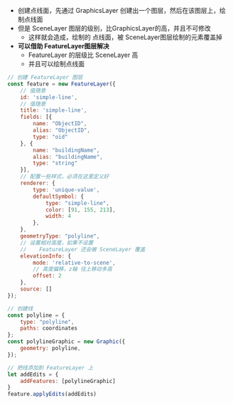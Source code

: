 

- 创建点线面，先通过 GraphicsLayer 创建出一个图层，然后在该图层上，绘制点线面
- 但是 SceneLayer 图层的级别，比GraphicsLayer的高，并且不可修改
  - 这样就会造成，绘制的 点线面，被 SceneLayer图层绘制的元素覆盖掉
- **可以借助 FeatureLayer图层解决**
  - FeatureLayer 的层级比 SceneLayer 高
  - 并且可以绘制点线面


```js
// 创建 FeatureLayer 图层
const feature = new FeatureLayer({
    // 值随意
    id: 'simple-line',
    // 值随意
    title: 'simple-line',
    fields: [{
        name: "ObjectID",
        alias: "ObjectID",
        type: "oid"
    }, {
        name: "buildingName",
        alias: "buildingName",
        type: "string"
    }],
    // 配置一些样式，必须在这里定义好
    renderer: {
        type: 'unique-value',
        defaultSymbol: {
            type: "simple-line",
            color: [91, 155, 213], 
            width: 4
        },
    },
    geometryType: "polyline",
    // 设置相对高度，如果不设置
    //    FeatureLayer 还会被 SceneLayer 覆盖
    elevationInfo: {
        mode: 'relative-to-scene',
        // 高度偏移，z轴 往上移动多高
        offset: 2
    },
    source: []
});

// 创建线
const polyline = {
    type: "polyline",
    paths: coordinates
};
const polylineGraphic = new Graphic({
    geometry: polyline,
});

// 把线添加到 FeatureLayer 上
let addEdits = {
    addFeatures: [polylineGraphic]
}
feature.applyEdits(addEdits)
```

